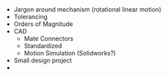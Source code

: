 
## 

- Jargon around mechanism (rotational linear motion)
- Tolerancing
- Orders of Magnitude
- CAD
	- Mate Connectors
	- Standardized
	- Motion Simulation (Solidworks?)
- Small design project
- 